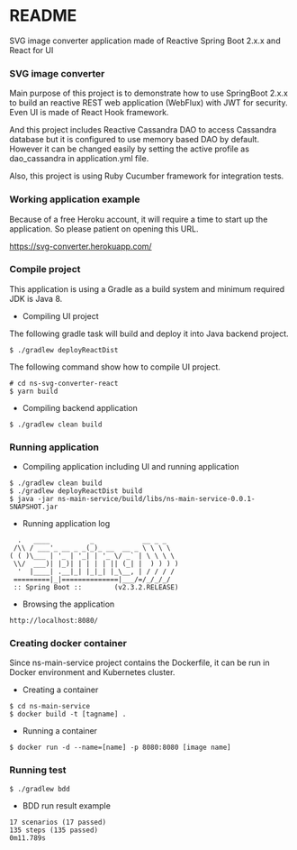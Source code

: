 # README #

SVG image converter application made of Reactive Spring Boot 2.x.x and React for UI

### SVG image converter ###

Main purpose of this project is to demonstrate how to use SpringBoot 2.x.x to build an reactive REST web application (WebFlux) with JWT for security.
Even UI is made of React Hook framework.  

And this project includes Reactive Cassandra DAO to access Cassandra database but it is configured to use memory based DAO by default. 
However it can be changed easily by setting the active profile as dao_cassandra in application.yml file.

Also, this project is using Ruby Cucumber framework for integration tests.   

### Working application example ###

Because of a free Heroku account, it will require a time to start up the application. 
So please patient on opening this URL.

https://svg-converter.herokuapp.com/


### Compile project ###

This application is using a Gradle as a build system and minimum required JDK is Java 8.

* Compiling UI project

The following gradle task will build and deploy it into Java backend project.

```
$ ./gradlew deployReactDist
```

The following command show how to compile UI project.

```$xslt
# cd ns-svg-converter-react
$ yarn build
``` 

* Compiling backend application

```
$ ./gradlew clean build
```

### Running application ###

* Compiling application including UI and running application
```
$ ./gradlew clean build
$ ./gradlew deployReactDist build
$ java -jar ns-main-service/build/libs/ns-main-service-0.0.1-SNAPSHOT.jar
```

* Running application log
```$xslt
  .   ____          _            __ _ _
 /\\ / ___'_ __ _ _(_)_ __  __ _ \ \ \ \
( ( )\___ | '_ | '_| | '_ \/ _` | \ \ \ \
 \\/  ___)| |_)| | | | | || (_| |  ) ) ) )
  '  |____| .__|_| |_|_| |_\__, | / / / /
 =========|_|==============|___/=/_/_/_/
 :: Spring Boot ::        (v2.3.2.RELEASE)
```

* Browsing the application
```$xslt
http://localhost:8080/
```

### Creating docker container ###

Since ns-main-service project contains the Dockerfile, it can be run in Docker environment and Kubernetes cluster.
 
* Creating a container

```$xslt
$ cd ns-main-service
$ docker build -t [tagname] .
```

* Running a container
```$xslt
$ docker run -d --name=[name] -p 8080:8080 [image name]
```

### Running test ###

```
$ ./gradlew bdd 
```

* BDD run result example
```
17 scenarios (17 passed)
135 steps (135 passed)
0m11.789s
```
